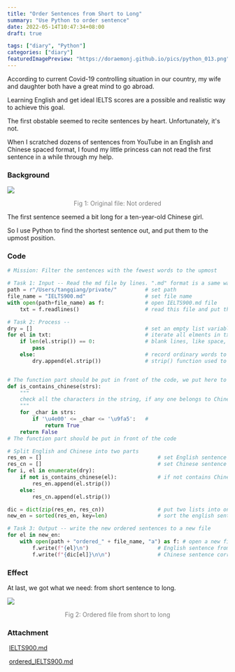 ```yaml
---
title: "Order Sentences from Short to Long"
summary: "Use Python to order sentence"
date: 2022-05-14T10:47:34+08:00
draft: true

tags: ["diary", "Python"]
categories: ["diary"]
featuredImagePreview: "https://doraemonj.github.io/pics/python_013.png"
---
```


According to current Covid-19 controlling situation in our country, my wife and daughter both have a great mind to go abroad. 

Learning English and get ideal IELTS scores are a possible and realistic way to achieve this goal.

The first obstable seemed to recite sentences by heart. Unfortunately, it's not.

When I scratched dozens of sentences from YouTube in an English and Chinese spaced format, I found my little princess can not read the first sentence in a while through my help.

### Background

![](https://doraemonj.github.io/pics/screenshot_20220514_112220.png)
<div align="center"><font color='gray'>Fig 1: Original file: Not ordered</font></div>



The first sentence seemed a bit long for a ten-year-old Chinese girl.

So I use Python to find the shortest sentence out, and put them to the upmost position.

### Code

```python
# Mission: Filter the sentences with the fewest words to the upmost

# Task 1: Input -- Read the md file by lines. ".md" format is a same way of ".txt".
path = r"/Users/tangqiang/private/"         # set path
file_name = "IELTS900.md"                   # set file name
with open(path+file_name) as f:             # open IELTS900.md file
    txt = f.readlines()                     # read this file and put the whole content to a list variable named "txt"

# Task 2: Process -- 
dry = []                                    # set an empty list variable to filter the blank lines
for el in txt:                              # iterate all elments in txt
    if len(el.strip()) == 0:                # blank lines, like space, enter,etc... need not to be recorded
        pass
    else:                                   # record ordinary words to "dry" list
        dry.append(el.strip())              # strip() function used to delete the blank string before and after the word.


# The function part should be put in front of the code, we put here to make it more apprehensible
def is_contains_chinese(strs):
    """
    check all the characters in the string, if any one belongs to Chinese, return True.
    """
    for _char in strs:
        if '\u4e00' <= _char <= '\u9fa5':   #
            return True
    return False
# The function part should be put in front of the code

# Split English and Chinese into two parts
res_en = []                                     # set English sentence result list
res_cn = []                                     # set Chinese sentence result list
for i, el in enumerate(dry):
    if not is_contains_chinese(el):             # if not contains Chinese
        res_en.append(el.strip())
    else:
        res_cn.append(el.strip())

dic = dict(zip(res_en, res_cn))                 # put two lists into one dictionary, then specific sentence can be found easily.
new_en = sorted(res_en, key=len)                # sort the english sentence by length

# Task 3: Output -- write the new ordered sentences to a new file
for el in new_en:
    with open(path + "ordered_" + file_name, "a") as f: # open a new file with "a" mode which means open then append new strings at the end of the file
        f.write(f"{el}\n")                      # English sentence from short to long
        f.write(f"{dic[el]}\n\n")               # Chinese sentence corresponds to English ones
```

### Effect

At last, we got what we need: from short sentence to long.

![](https://doraemonj.github.io/pics/screenshot_20220514_113746.png)

<div align="center"><font color='gray'>Fig 2: Ordered file from short to long</font></div>

### Attachment

​	[IELTS900.md](https://doraemonj.github.io/docs/IELTS900.md)

​	[ordered_IELTS900.md](https://doraemonj.github.io/docs/ordered_IELTS900.md)
